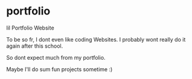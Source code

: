 # portfolio
lil Portfolio Website


To be so fr, I dont even like coding Websites. I probably wont really do it again after this school. 

So dont expect much from my portfolio.

Maybe I'll do sum fun projects sometime :)
